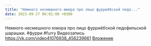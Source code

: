 ```yaml
---
title: "Немного несмешного юмора про лицо фурриёбской педо..."
date: 2023-09-27 06:01:00 +0300
---
```


Немного несмешного юмора про лицо фурриёбской педофильской шарашки.
#фурри #furry
Видеозапись
<a class="vk-attach" href="https://vk.com/video41076938_456239661">https://vk.com/video41076938_456239661</a>
<a class="vk-attach" href="https://vk.com/video41076938_456239661">Вложение</a>
